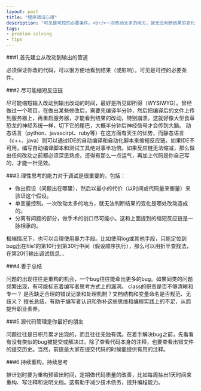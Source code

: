 ```yaml
---
layout: post
title: "程序调试心得"
description: "可见是可控的必要条件。<br/>一次改动太多的地方，就无法判断结果的变化是哪处改动造成的。<br/>- 分离有问题的部分，做手术的创口尽可能小。<br/>这和上面提到的缩短反应链是一脉相承的。<br/>问题的出现往往是重构的机会，一个bug往往能牵出更多的bug。<br/>除了查看代码本身的注释，也要查看出错文件的提交历史。<br/>当然，前提是大家在提交代码的时候能提供有用的注释。"
tags: 
- problem solving
- tips
---
```


###1.首先建立从改动到输出的管道

必须保证你改的代码，可以很方便地看到结果（或影响）。可见是可控的必要条件。

###2.尽可能缩短反应链

尽可能缩短输入改动到输出改动的时间，最好是所见即所得（WYSIWYG）。曾经做过一个项目，在做出某些修改后，需要先编译半分钟，然后把编译后的文件上传到服务器上，再重启服务器，才能看到结果的改动，特别崩溃。这就好像大型食草恐龙的神经系统一样，切下它的尾巴，大概半分钟后神经信号才会传到大脑。 动态语言（python、javascirpt、ruby等）在这方面有天生的优势，而静态语言（c++、java）则可以通过IDE的自动编译和自动化脚本来缩短反应链。如果IDE不可用，编写自动编译脚本和测试工具绝对事半功倍。如果反应链无法缩减，那么做出任何改动之前都必须深思熟虑，还得有那么一点运气，再加上代码是你自己写的，才能一针见效。

###3.理性思考的能力对于调试是很重要的，包括：

- 做出假设（问题出在哪里），然后以最小的代价（以时间或代码量来衡量）来验证这个假设。
- 单变量控制。一次改动太多的地方，就无法判断结果的变化是哪处改动造成的。
- 分离有问题的部分，做手术的创口尽可能小。这和上面提到的缩短反应链是一脉相承的。

极端情况下，也可以合理使用暴力手段。比如使用log或其他手段，只能定位到bug出在file1的第10行到第30行中间（假设顺序执行），那么可以用折半查找法，在第20行输出调试信息...

###4.善于总结

问题的出现往往是重构的机会，一个bug往往能牵出更多的bug。如果同类的问题频繁出现，有可能标志着编写者思考方式上的漏洞。 class的职责是否不够清晰和专一？ 是否缺乏合理的错误记录和处理机制？文档结构和变量命名是否规范、无歧义？ 擅长总结，有助于编写者认识和弥补这些思维和编程实践上的不足，从而提升职业素养。

###5.源代码管理是你最好的朋友

问题往往是日积月累才出现的，而且往往无独有偶。在着手解决bug之前，先看看有没有类似的bug被提交或解决过。除了查看代码本身的注释，也要查看出错文件的提交历史。当然，前提是大家在提交代码的时候能提供有用的注释。

###6.持续重构，持续思考

排计划时要为重构预留出时间，定期做代码质量的改善，比如每周抽出1天时间来重构、写注释和说明文档。这有助于减少技术债务，提升编程能力。